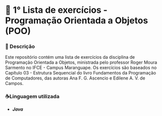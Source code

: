 # 📌 1° Lista de exercícios - Programação Orientada a Objetos (POO)
### 📘 Descrição  
Este repositório contém uma lista de exercícios da disciplina de Programação Orientada a Objetos, ministrada pelo professor Roger Moura Sarmento no IFCE - Campus Maranguape. Os exercícios são baseados no Capítulo 03 - Estrutura Sequencial do livro Fundamentos da Programação de Computadores, das autoras Ana F. G. Ascencio e Edilene A. V. de Campos. 

### ☕Linguagem utilizada
- ***Java***


